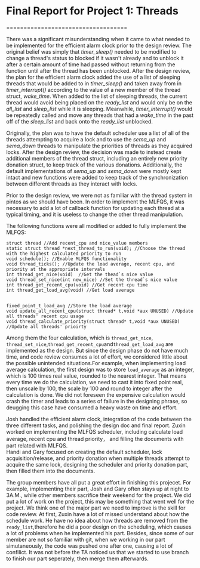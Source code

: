 # Final Report for Project 1: Threads
===================================

There was a significant misunderstanding when it came to what needed to be implemented for the efficient alarm clock prior to the design review.  The original belief was simply that *timer_sleep()* needed to be modified to change a thread's status to blocked if it wasn't already and to unblock it after a certain amount of time had passed without returning from the function until after the thread has been unblocked.  After the design review, the plan for the efficient alarm clock added the use of a list of sleeping threads that would be added to in *timer_sleep()* and taken away from in *timer_interrupt()* according to the value of a new member of the thread struct, *wake_time*.  When added to the list of sleeping threads, the current thread would avoid being placed on the *ready_list* and would only be on the *all_list* and *sleep_list* while it is sleeping.  Meanwhile, *timer_interrupt()* would be repeatedly called and move any threads that had a *wake_time* in the past off of the *sleep_list* and back onto the *ready_list* unblocked.

Originally, the plan was to have the default scheduler use a list of all of the threads attempting to acquire a lock and to use the *sema_up* and *sema_down* threads to manipulate the priorities of threads as they acquired locks.  After the design review, the decision was made to instead create additional members of the thread struct, including an entirely new priority donation struct, to keep track of the various donations.  Additionally, the default implementations of *sema_up* and *sema_down* were mostly kept intact and new functions were added to keep track of the synchronization between different threads as they interact with locks.

Prior to the design review, we were not as familiar with the thread system in pintos as we should have been. In order to implement the MLFQS, it was necessary to add a lot of callback function for updating each thread at a typical timing, and it is useless to change the other thread manipulation.  

The following functions were all modified or added to fully implement the MLFQS:
```
struct thread //Add recent_cpu and nice_value members
static struct thread *next_thread_to_run(void); //Choose the thread with the highest calculated priority to run
void schedule(); //Enable MLFQS functionality
void thread_ticks(); //Update the load average, recent cpu, and priority at the appropriate intervals
int thread_get_nice(void)  //Get the thead`s nice value
void thread_set_nice(int new_nice) //Set the thread`s nice value
int thread_get_recent_cpu(void) //Get recent cpu time
int thread_get_load_avg(void) //Get load average


fixed_point_t load_avg //Store the load average 
void update_all_recent_cpu(struct thread* t,void *aux UNUSED) //Update all threads' recent cpu usage
void thread_calculate_priority(struct thread* t,void *aux UNUSED) //Update all threads' prioirty

```
Among them the four calculation, which is `thread_get_nice`, `thread_set_nice`,`thread_get_recent_cpu`and`thread_get_load_avg` are implemented as the design. But since the design phase do not have much time, and code review consumes a lot of effort, we considered little about the possible unintended situations.For example, when implementing load average calculation, the first design was to store  `load_average` as an integer, which is 100 times real value, rounded to the nearest integer. That means every time we do the calculation, we need to cast it into fixed point real, then unscale by 100, the scale by 100 and round to integer after the calculation is done. We did not foreseen the expensive calculation would crash the timer and leads to a series of failure in the designing phrase, so deugging this case have consumed a heavy waste on time and effort.


Josh handled the efficient alarm clock, integration of the code between the three different tasks, and polishing the design doc and final report. 
Zuxin worked on implementing the MLFQS scheduler, including calculate load average, recent cpu and thread priority， and filling the documents with part related with MLFQS.  
Handi and Gary focused on creating the default scheduler, lock acquisition/release, and priority donation when multiple threads attempt to acquire the same lock, designing the scheduler and priority donation part, then filled them into the documents.

The group members have all put a great effort in finishing this projecet. For example, implementing their part, Josh and Gary often stays up at night to 3A.M., while other members sacrifice their weekend for the project. We did put a lot of work on the project, this may be something that went well for the project.
We think one of the major part we need to improve is the skill for code review. At first, Zuxin have a lot of missed understand about how the schedule work. He have no idea about how threads are removed from the `ready_list`,therefore he did a poor design on the scheduling, which causes a lot of problems when he implemented his part.
Besides, since some of our member are not so familiar with git, when we working in our part simutaneously, the code was pushed one after one, causing a lot of confilict. It was not before the TA noticed us that we started to use branch to finish our part seperately, then merge them afterwards.
